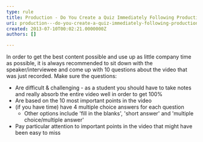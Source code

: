 ```yaml
---
type: rule
title: Production - Do You Create a Quiz Immediately Following Production?
uri: production---do-you-create-a-quiz-immediately-following-production
created: 2013-07-10T00:02:21.0000000Z
authors: []

---
```


In order to get the best content possible and use up as little company time as possible, it is always recommended to sit down with the speaker/interviewee and come up with 10 questions about the video that was just recorded. 
​Make sure the questions:

- Are difficult & challenging - as a student you should have to take notes and really absorb the entire video well in order to get 100%
- Are based on the 10 most important points in the video
- (if you have time) have 4 multiple choice answers for each question
    - Other options include 'fill in the blanks', 'short answer' and 'multiple choice/multiple answer'
- Pay particular attention to important points in the video that might have been easy to miss
